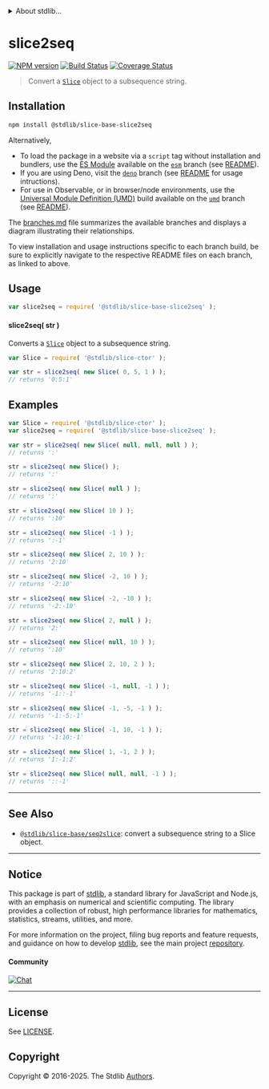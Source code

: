 <!--

@license Apache-2.0

Copyright (c) 2023 The Stdlib Authors.

Licensed under the Apache License, Version 2.0 (the "License");
you may not use this file except in compliance with the License.
You may obtain a copy of the License at

   http://www.apache.org/licenses/LICENSE-2.0

Unless required by applicable law or agreed to in writing, software
distributed under the License is distributed on an "AS IS" BASIS,
WITHOUT WARRANTIES OR CONDITIONS OF ANY KIND, either express or implied.
See the License for the specific language governing permissions and
limitations under the License.

-->


<details>
  <summary>
    About stdlib...
  </summary>
  <p>We believe in a future in which the web is a preferred environment for numerical computation. To help realize this future, we've built stdlib. stdlib is a standard library, with an emphasis on numerical and scientific computation, written in JavaScript (and C) for execution in browsers and in Node.js.</p>
  <p>The library is fully decomposable, being architected in such a way that you can swap out and mix and match APIs and functionality to cater to your exact preferences and use cases.</p>
  <p>When you use stdlib, you can be absolutely certain that you are using the most thorough, rigorous, well-written, studied, documented, tested, measured, and high-quality code out there.</p>
  <p>To join us in bringing numerical computing to the web, get started by checking us out on <a href="https://github.com/stdlib-js/stdlib">GitHub</a>, and please consider <a href="https://opencollective.com/stdlib">financially supporting stdlib</a>. We greatly appreciate your continued support!</p>
</details>

# slice2seq

[![NPM version][npm-image]][npm-url] [![Build Status][test-image]][test-url] [![Coverage Status][coverage-image]][coverage-url] <!-- [![dependencies][dependencies-image]][dependencies-url] -->

> Convert a [`Slice`][@stdlib/slice/ctor] object to a subsequence string.

<!-- Section to include introductory text. Make sure to keep an empty line after the intro `section` element and another before the `/section` close. -->

<section class="intro">

</section>

<!-- /.intro -->

<!-- Package usage documentation. -->

<section class="installation">

## Installation

```bash
npm install @stdlib/slice-base-slice2seq
```

Alternatively,

-   To load the package in a website via a `script` tag without installation and bundlers, use the [ES Module][es-module] available on the [`esm`][esm-url] branch (see [README][esm-readme]).
-   If you are using Deno, visit the [`deno`][deno-url] branch (see [README][deno-readme] for usage intructions).
-   For use in Observable, or in browser/node environments, use the [Universal Module Definition (UMD)][umd] build available on the [`umd`][umd-url] branch (see [README][umd-readme]).

The [branches.md][branches-url] file summarizes the available branches and displays a diagram illustrating their relationships.

To view installation and usage instructions specific to each branch build, be sure to explicitly navigate to the respective README files on each branch, as linked to above.

</section>

<section class="usage">

## Usage

```javascript
var slice2seq = require( '@stdlib/slice-base-slice2seq' );
```

<a name="main"></a>

#### slice2seq( str )

Converts a [`Slice`][@stdlib/slice/ctor] object to a subsequence string.

```javascript
var Slice = require( '@stdlib/slice-ctor' );

var str = slice2seq( new Slice( 0, 5, 1 ) );
// returns '0:5:1'
```

</section>

<!-- /.usage -->

<!-- Package usage notes. Make sure to keep an empty line after the `section` element and another before the `/section` close. -->

<section class="notes">

</section>

<!-- /.notes -->

<!-- Package usage examples. -->

<section class="examples">

## Examples

<!-- eslint no-undef: "error" -->

```javascript
var Slice = require( '@stdlib/slice-ctor' );
var slice2seq = require( '@stdlib/slice-base-slice2seq' );

var str = slice2seq( new Slice( null, null, null ) );
// returns ':'

str = slice2seq( new Slice() );
// returns ':'

str = slice2seq( new Slice( null ) );
// returns ':'

str = slice2seq( new Slice( 10 ) );
// returns ':10'

str = slice2seq( new Slice( -1 ) );
// returns ':-1'

str = slice2seq( new Slice( 2, 10 ) );
// returns '2:10'

str = slice2seq( new Slice( -2, 10 ) );
// returns '-2:10'

str = slice2seq( new Slice( -2, -10 ) );
// returns '-2:-10'

str = slice2seq( new Slice( 2, null ) );
// returns '2:'

str = slice2seq( new Slice( null, 10 ) );
// returns ':10'

str = slice2seq( new Slice( 2, 10, 2 ) );
// returns '2:10:2'

str = slice2seq( new Slice( -1, null, -1 ) );
// returns '-1::-1'

str = slice2seq( new Slice( -1, -5, -1 ) );
// returns '-1:-5:-1'

str = slice2seq( new Slice( -1, 10, -1 ) );
// returns '-1:10:-1'

str = slice2seq( new Slice( 1, -1, 2 ) );
// returns '1:-1:2'

str = slice2seq( new Slice( null, null, -1 ) );
// returns '::-1'
```

</section>

<!-- /.examples -->

<!-- Section to include cited references. If references are included, add a horizontal rule *before* the section. Make sure to keep an empty line after the `section` element and another before the `/section` close. -->

<section class="references">

</section>

<!-- /.references -->

<!-- Section for related `stdlib` packages. Do not manually edit this section, as it is automatically populated. -->

<section class="related">

* * *

## See Also

-   <span class="package-name">[`@stdlib/slice-base/seq2slice`][@stdlib/slice/base/seq2slice]</span><span class="delimiter">: </span><span class="description">convert a subsequence string to a Slice object.</span>

</section>

<!-- /.related -->

<!-- Section for all links. Make sure to keep an empty line after the `section` element and another before the `/section` close. -->


<section class="main-repo" >

* * *

## Notice

This package is part of [stdlib][stdlib], a standard library for JavaScript and Node.js, with an emphasis on numerical and scientific computing. The library provides a collection of robust, high performance libraries for mathematics, statistics, streams, utilities, and more.

For more information on the project, filing bug reports and feature requests, and guidance on how to develop [stdlib][stdlib], see the main project [repository][stdlib].

#### Community

[![Chat][chat-image]][chat-url]

---

## License

See [LICENSE][stdlib-license].


## Copyright

Copyright &copy; 2016-2025. The Stdlib [Authors][stdlib-authors].

</section>

<!-- /.stdlib -->

<!-- Section for all links. Make sure to keep an empty line after the `section` element and another before the `/section` close. -->

<section class="links">

[npm-image]: http://img.shields.io/npm/v/@stdlib/slice-base-slice2seq.svg
[npm-url]: https://npmjs.org/package/@stdlib/slice-base-slice2seq

[test-image]: https://github.com/stdlib-js/slice-base-slice2seq/actions/workflows/test.yml/badge.svg?branch=main
[test-url]: https://github.com/stdlib-js/slice-base-slice2seq/actions/workflows/test.yml?query=branch:main

[coverage-image]: https://img.shields.io/codecov/c/github/stdlib-js/slice-base-slice2seq/main.svg
[coverage-url]: https://codecov.io/github/stdlib-js/slice-base-slice2seq?branch=main

<!--

[dependencies-image]: https://img.shields.io/david/stdlib-js/slice-base-slice2seq.svg
[dependencies-url]: https://david-dm.org/stdlib-js/slice-base-slice2seq/main

-->

[chat-image]: https://img.shields.io/gitter/room/stdlib-js/stdlib.svg
[chat-url]: https://app.gitter.im/#/room/#stdlib-js_stdlib:gitter.im

[stdlib]: https://github.com/stdlib-js/stdlib

[stdlib-authors]: https://github.com/stdlib-js/stdlib/graphs/contributors

[umd]: https://github.com/umdjs/umd
[es-module]: https://developer.mozilla.org/en-US/docs/Web/JavaScript/Guide/Modules

[deno-url]: https://github.com/stdlib-js/slice-base-slice2seq/tree/deno
[deno-readme]: https://github.com/stdlib-js/slice-base-slice2seq/blob/deno/README.md
[umd-url]: https://github.com/stdlib-js/slice-base-slice2seq/tree/umd
[umd-readme]: https://github.com/stdlib-js/slice-base-slice2seq/blob/umd/README.md
[esm-url]: https://github.com/stdlib-js/slice-base-slice2seq/tree/esm
[esm-readme]: https://github.com/stdlib-js/slice-base-slice2seq/blob/esm/README.md
[branches-url]: https://github.com/stdlib-js/slice-base-slice2seq/blob/main/branches.md

[stdlib-license]: https://raw.githubusercontent.com/stdlib-js/slice-base-slice2seq/main/LICENSE

[@stdlib/slice/ctor]: https://github.com/stdlib-js/slice-ctor

<!-- <related-links> -->

[@stdlib/slice/base/seq2slice]: https://github.com/stdlib-js/slice-base-seq2slice

<!-- </related-links> -->

</section>

<!-- /.links -->
